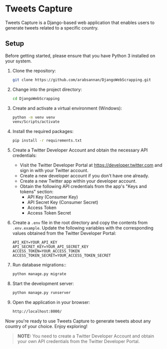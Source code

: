 # Tweets Capture

Tweets Capture is a Django-based web application that enables users to generate tweets related to a specific country.

## Setup

Before getting started, please ensure that you have Python 3 installed on your system.

1. Clone the repository:
   ```bash
   git clone https://github.com/arabsannan/DjangoWebScrapping.git
   ```
2. Change into the project directory:

   ```bash
   cd DjangoWebScrapping
   ```

3. Create and activate a virtual environment (Windows):
   ```bash
   python -m venv venv
   venv/Scripts/activate
   ```
4. Install the required packages:
   ```bash
   pip install -r requirements.txt
   ```
5. Create a Twitter Developer Account and obtain the necessary API credentials:

   - Visit the Twitter Developer Portal at https://developer.twitter.com and sign in with your Twitter account.
   - Create a new developer account if you don't have one already.
   - Create a new Twitter app within your developer account.
   - Obtain the following API credentials from the app's "Keys and tokens" section:
     - API Key (Consumer Key)
     - API Secret Key (Consumer Secret)
     - Access Token
     - Access Token Secret

6. Create a `.env` file in the root directory and copy the contents from `.env.example`. Update the following variables with the corresponding values obtained from the Twitter Developer Portal:

   ```
   API_KEY=YOUR_API_KEY
   API_SECRET_KEY=YOUR_API_SECRET_KEY
   ACCESS_TOKEN=YOUR_ACCESS_TOKEN
   ACCESS_TOKEN_SECRET=YOUR_ACCESS_TOKEN_SECRET
   ```

7. Run database migrations::
   ```bash
   python manage.py migrate
   ```

8. Start the development server:

   ```bash
   python manage.py runserver
   ```

9. Open the application in your browser:

   ```bash
   http://localhost:8000/
   ```
   

Now you're ready to use Tweets Capture to generate tweets about any country of your choice. Enjoy exploring!
> **NOTE:** You need to create a Twitter Developer Account and obtain your own API credentials from the Twitter Developer Portal.
